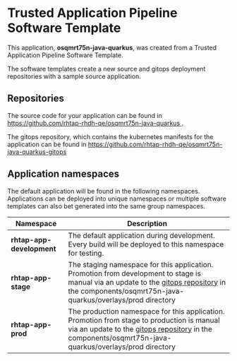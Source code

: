 # Trusted Application Pipeline Software Template

This application, **osqmrt75n-java-quarkus**, was created from a Trusted Application Pipeline Software Template.

The software templates create a new source and gitops deployment repositories with a sample source application. 

## Repositories

The source code for your application can be found in [https://github.com/rhtap-rhdh-qe/osqmrt75n-java-quarkus ](https://github.com/rhtap-rhdh-qe/osqmrt75n-java-quarkus ).
 
The gitops repository, which contains the kubernetes manifests for the application can be found in 
[https://github.com/rhtap-rhdh-qe/osqmrt75n-java-quarkus-gitops ](https://github.com/rhtap-rhdh-qe/osqmrt75n-java-quarkus-gitops ) 

## Application namespaces 

The default application will be found in the following namespaces. Applications can be deployed into unique namespaces or multiple software templates can also bet generated into the same group namespaces.  

|  Namespace   |  Description   |  
| -------- | -------- |   
| **rhtap-app-development** | The default application during development. Every build will be deployed to this namespace for testing. | 
| **rhtap-app-stage** | The staging namespace for this application. Promotion from development to stage is manual via an update to the [gitops repository](https://github.com/rhtap-rhdh-qe/osqmrt75n-java-quarkus-gitops ) in the components/osqmrt75n-java-quarkus/overlays/prod directory |  
| **rhtap-app-prod** | The production namespace for this application. Promotion from stage to production is manual via an update to the [gitops repository](https://github.com/rhtap-rhdh-qe/osqmrt75n-java-quarkus-gitops ) in the components/osqmrt75n-java-quarkus/overlays/prod directory | 